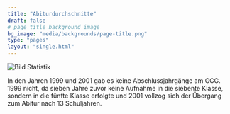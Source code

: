 ```yaml
---
title: "Abiturdurchschnitte"
draft: false
# page title background image
bg_image: "media/backgrounds/page-title.png"
type: "pages"
layout: "single.html"
---
```


![Bild Statistik](/media/statistiken/abis6.png)

In den Jahren 1999 und 2001 gab es keine Abschlussjahrgänge am GCG. 1999 nicht, da sieben Jahre zuvor keine Aufnahme in die siebente Klasse, sondern in die fünfte Klasse erfolgte und 2001 vollzog sich der Übergang zum Abitur nach 13 Schuljahren.
